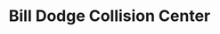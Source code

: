 ---
title: "Bill Dodge Collision Center"
url: /westbrook/bill-dodge-collision-center/
shop: car repair
---